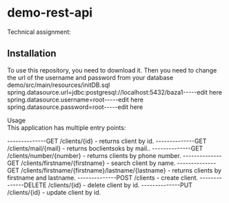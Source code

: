# demo-rest-api
Technical assignment:
## Installation
To use this repository, you need to download it. Then you need to change the url of the username and password from your database demo/src/main/resources/initDB.sql 
spring.datasource.url=jdbc:postgresql://localhost:5432/baza1-----edit here
spring.datasource.username=root-----edit here
spring.datasource.password=root-----edit here


Usage       
This application has multiple entry points:       

--------------GET /clients/{id} - returns client by id.
--------------GET /clients/mail/{mail} - returns boclientsoks by mail..
--------------GET /clients/number/{number} - returns clients by phone number.
--------------GET /clients/firstname/{firstname} - search client by name.
--------------GET /clients/firstname/{firstname}/lastname/{lastname} - returns clients by firstname and lastname.
--------------POST /clients - create client.
--------------DELETE /clients/{id} - delete client by id.
--------------PUT /clients/{id} - update client by id.
